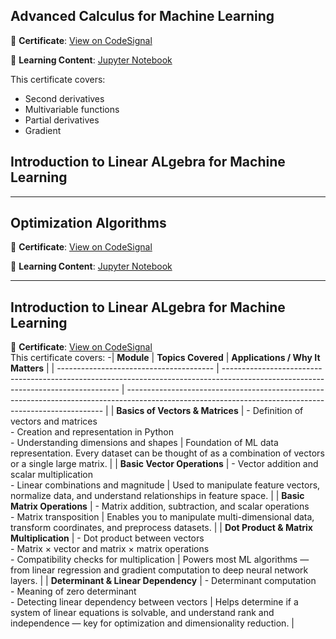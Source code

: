 ## Advanced Calculus for Machine Learning

📜 **Certificate**: [View on CodeSignal](https://codesignal.com/learn/certificates/cluw53t3c0000ny6ld05jtxll/courses/389)  

📂 **Learning Content**: [Jupyter Notebook](https://github.com/Faizan-Rashid/calculus-for-ML/blob/main/Calculus_for_ML_II.ipynb)  

This certificate covers:
- Second derivatives  
- Multivariable functions  
- Partial derivatives  
- Gradient  

## Introduction to Linear ALgebra for Machine Learning
-------------

## Optimization Algorithms

📜 **Certificate**: [View on CodeSignal](https://codesignal.com/learn/certificates/cluw53t3c0000ny6ld05jtxll/courses/390)  

📂 **Learning Content**: [Jupyter Notebook](https://github.com/Faizan-Rashid/Deep-Learning/blob/main/optimization_algorithms.ipynb)  

-------------


## Introduction to Linear ALgebra for Machine Learning

📜 **Certificate**: [View on CodeSignal](https://codesignal.com/learn/certificates/cluw53t3c0000ny6ld05jtxll/courses/387)  
This certificate covers:
-| **Module**                              | **Topics Covered**                                                                                                                 | **Applications / Why It Matters**                                                                                                                      |
| --------------------------------------- | ---------------------------------------------------------------------------------------------------------------------------------- | ------------------------------------------------------------------------------------------------------------------------------------------------------ |
| **Basics of Vectors & Matrices**        | - Definition of vectors and matrices  <br> - Creation and representation in Python  <br> - Understanding dimensions and shapes     | Foundation of ML data representation. Every dataset can be thought of as a combination of vectors or a single large matrix.                            |
| **Basic Vector Operations**             | - Vector addition and scalar multiplication <br> - Linear combinations and magnitude                                               | Used to manipulate feature vectors, normalize data, and understand relationships in feature space.                                                     |
| **Basic Matrix Operations**             | - Matrix addition, subtraction, and scalar operations <br> - Matrix transposition                                                  | Enables you to manipulate multi-dimensional data, transform coordinates, and preprocess datasets.                                                      |
| **Dot Product & Matrix Multiplication** | - Dot product between vectors <br> - Matrix × vector and matrix × matrix operations <br> - Compatibility checks for multiplication | Powers most ML algorithms — from linear regression and gradient computation to deep neural network layers.                                             |
| **Determinant & Linear Dependency**     | - Determinant computation <br> - Meaning of zero determinant <br> - Detecting linear dependency between vectors                    | Helps determine if a system of linear equations is solvable, and understand rank and independence — key for optimization and dimensionality reduction. |
